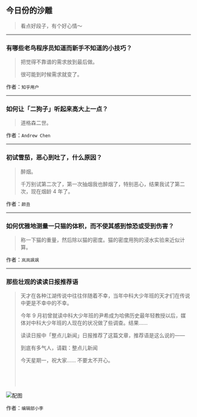 ## 今日份的沙雕

> 看点好段子，有个好心情～


 
---

### 有哪些老鸟程序员知道而新手不知道的小技巧？

> 把觉得不靠谱的需求放到最后做。
> 
> 很可能到时候需求就变了。


作者：`知乎用户`

---

### 如何让「二狗子」听起来高大上一点？

> 道格森二世。


作者：`Andrew Chen`

---

### 初试雪茄，恶心到吐了，什么原因？

> 醉烟。
> 
> 千万别试第二次了，第一次抽烟我也醉烟了，特别恶心，结果我试了第二次，现在烟龄 4 年了。


作者：`颜丑`

---

### 如何优雅地测量一只猫的体积，而不使其感到惊恐或受到伤害？

> 称一下猫的重量，然后除以猫的密度。猫的密度用狗的浸水实验来近似计算。


作者：`岚岚飒飒`

---

### 那些壮观的读读日报推荐语

> 天才在各种江湖传说中往往伴随着不幸，当年中科大少年班的天才们在传说中更是不幸中的不幸。
> 
> 今年 9 月初曾就读中科大少年班的尹希成为哈佛历史最年轻教授以后，媒体对中科大少年班的人现在的状况做了些调查。结果……
> 
> 读读日报中「整点儿新闻」日报推荐了这篇文章，推荐语是这么说的——
> 
> 到底有多气人，请戳：整点儿新闻
> 
> 今天星期一，祝大家…… 不要太不开心。
> 
>  
> 
>  



![配图](http://pic1.zhimg.com/059ebbfb2a6c41acaf9f59ddf504b10c_b.png)


作者：`编辑部小李`